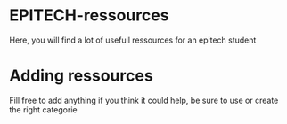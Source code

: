# EPITECH-ressources
Here, you will find a lot of usefull ressources for an epitech student

# Adding ressources
Fill free to add anything if you think it could help, be sure to use or create the right categorie
